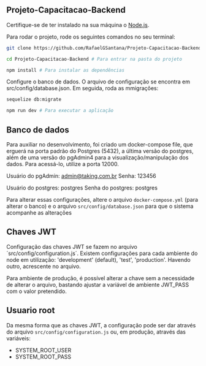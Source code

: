 ## Projeto-Capacitacao-Backend

Certifique-se de ter instalado na sua máquina o [Node.js](https://nodejs.org/en/).

Para rodar o projeto, rode os seguintes comandos no seu terminal:
```bash
git clone https://github.com/RafaelGSantana/Projeto-Capacitacao-Backend.git # Para clonar o repositório 

cd Projeto-Capacitacao-Backend # Para entrar na pasta do projeto

npm install # Para instalar as dependências
```
Configure o banco de dados. O arquivo de configuração se encontra em src/config/database.json. Em seguida, roda as mmigrações:
```bash
sequelize db:migrate

npm run dev # Para executar a aplicação
```

## Banco de dados

Para auxiliar no desenvolvimento, foi criado um docker-compose file, que erguerá na porta padrão do Postgres (5432), a
última versão do postgres, além de uma versão do pgAdmin4 para a visualização/manipulação dos dados. Para acessá-lo, utilize
a porta 12000.

Usuário do pgAdmin: admin@taking.com.br
Senha: 123456

Usuário do postgres: postgres
Senha do postgres: postgres

Para alterar essas configurações, altere o arquivo `docker-compose.yml` (para alterar o banco) e o arquivo 
`src/config/database.json` para que o sistema acompanhe as alterações

## Chaves JWT

Configuração das chaves JWT se fazem no arquivo ´src/config/configuration.js´. Existem configurações para cada ambiente
do node em utilização: 'development' (default), 'test', 'production'. Havendo outro, acrescente no arquivo.

Para ambiente de produção, é possível alterar a chave sem a necessidade de alterar o arquivo, bastando ajustar a variável
de ambiente JWT_PASS com o valor pretendido.

## Usuario root

Da mesma forma que as chaves JWT, a configuração pode ser dar através do arquivo `src/config/configuration.js` ou, em 
produção, através das variáveis:
* SYSTEM_ROOT_USER
* SYSTEM_ROOT_PASS

